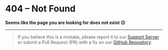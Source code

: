 # 404 – Not Found

**Seems like the page you are looking for does not exist 😕**

---

> If you believe this is a mistake, please report it to our [Support Server](https://discord.gg/DEEZY5cwpy) or submit a Pull Request (PR) with a fix on our [GitHub Repository](https://github.com/xNickyDev/Forkman/pulls).
